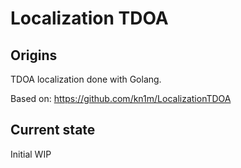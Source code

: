 # Localization TDOA

## Origins

TDOA localization done with Golang.

Based on: <https://github.com/kn1m/LocalizationTDOA>

## Current state

Initial WIP

